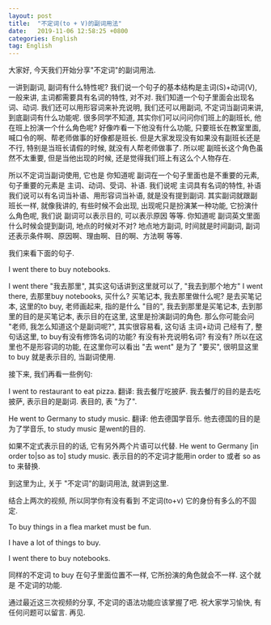 ```yaml
---
layout: post
title:  "不定词(to + V)的副词用法"
date:   2019-11-06 12:58:25 +0800
categories: English
tag: English
---
```


大家好, 今天我们开始分享"不定词"的副词用法.

一讲到副词, 副词有什么特性呢? 我们说一个句子的基本结构是主词(S)+动词(V), 一般来讲, 主词都需要具有名词的特性, 对不对. 我们知道一个句子里面会出现名词、动词. 我们还可以用形容词来补充说明, 我们还可以用副词, 不定词当副词来讲, 到底副词有什么功能呢. 很多同学不知道, 其实你们可以问问你们班上的副班长, 他在班上扮演一个什么角色呢? 好像咋看一下他没有什么功能, 只要班长在教室里面, 喊口令的啊、帮老师做事的好像都是班长. 但是大家发现没有如果没有副班长还是不行, 特别是当班长请假的时候, 就没有人帮老师做事了. 所以呢 副班长这个角色虽然不太重要, 但是当他出现的时候, 还是觉得我们班上有这么个人物存在.

所以不定词当副词使用, 它也是 你知道呢 副词在一个句子里面也是不重要的元素, 句子重要的元素是 主词、动词、受词、补语. 我们说呢 主词具有名词的特性, 补语我们说可以有名词当补语、用形容词当补语, 就是没有提到副词. 其实副词就跟副班长一样, 就像我讲的, 有些时候不会出现, 出现呢只是扮演某一种功能, 它扮演什么角色呢, 我们说 副词可以表示目的, 可以表示原因 等等. 你知道呢 副词英文里面什么时候会提到副词, 地点的时候对不对? 地点地方副词, 时间就是时间副词, 副词还表示条件啊、原因啊、理由啊、目的啊、方法啊 等等.

我们来看下面的句子.

I went there to buy notebooks.

I went there "我去那里", 其实这句话讲到这里就可以了, "我去到那个地方" I went there, 去那里buy notebooks, 买什么? 买笔记本, 我去那里做什么呢? 是去买笔记本, 这里的to buy, 老师画起来, 指的是什么 "目的", 我去到那里是买笔记本, 去到那里的目的是买笔记本, 表示目的在这里, 这里是扮演副词的角色. 那么你可能会问 "老师, 我怎么知道这个是副词呢?", 其实很容易看, 这句话 主词+动词 己经有了, 整句话这里, to buy有没有修饰名词的功能? 有没有补充说明名词? 有没有? 所以在这里也不是形容词的功能, 在这里你可以看出 "去 went" 是为了 "要买", 很明显这里 to buy 就是表示目的, 当副词使用. 

接下来, 我们再看一些例句:

I went to restaurant to eat pizza. 翻译: 我去餐厅吃披萨. 我去餐厅的目的是去吃披萨, 表示目的是副词. 表目的, 表 "为了".

He went to Germany to study music. 翻译: 他去德国学音乐. 他去德国的目的是为了学音乐, to study music 是went的目的.

如果不定式表示目的的话, 它有另外两个片语可以代替. He went to Germany [in order to|so as to] study music. 表示目的的不定词才能用in order to 或者 so as to 来替换.

到这里为止, 关于 "不定词"的副词用法, 就讲到这里. 

结合上两次的视频, 所以同学你有没有看到 不定词(to+v) 它的身份有多么的不固定. 

To buy things in a flea market must be fun.

I have a lot of things to buy.

I went there to buy notebooks.

同样的不定词 to buy 在句子里面位置不一样, 它所扮演的角色就会不一样. 这个就是 不定词的功能.

通过最近这三次视频的分享, 不定词的语法功能应该掌握了吧. 祝大家学习愉快, 有任何问题可以留言. 再见. 

